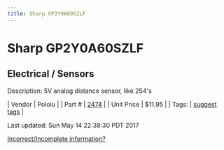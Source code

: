 ```yaml
---
title: Sharp GP2Y0A60SZLF
---
```


# Sharp GP2Y0A60SZLF
## Electrical / Sensors
Description: 	5V analog distance sensor, like 254's 

| Vendor | Pololu | 
| Part # | [2474](https://www.pololu.com/product/2474) | 
| Unit Price | $11.95 | 
| Tags: | [suggest tags](https://docs.google.com/forms/d/e/1FAIpQLSeWyY8v3RgOty-MyWmh9U0iivNYN_molChYyS-0U-o-kOAv_g/viewform) | 

Last updated: Sun May 14 22:38:30 PDT 2017

 [Incorrect/Incomplete information?](https://docs.google.com/forms/d/e/1FAIpQLSeWyY8v3RgOty-MyWmh9U0iivNYN_molChYyS-0U-o-kOAv_g/viewform)
